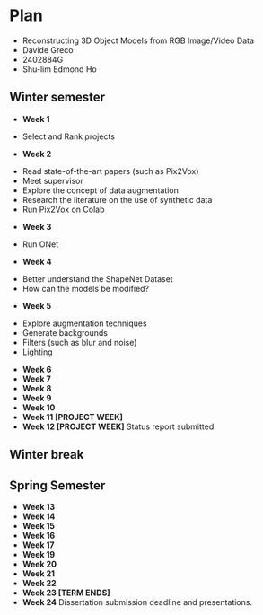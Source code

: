 # Plan

- Reconstructing 3D Object Models from RGB Image/Video Data
- Davide Greco
- 2402884G
- Shu-lim Edmond Ho

## Winter semester

- **Week 1**

* Select and Rank projects

- **Week 2**

* Read state-of-the-art papers (such as Pix2Vox)
* Meet supervisor
* Explore the concept of data augmentation
* Research the literature on the use of synthetic data
* Run Pix2Vox on Colab

- **Week 3**
* Run ONet 

- **Week 4**
* Better understand the ShapeNet Dataset
* How can the models be modified?

- **Week 5**
* Explore augmentation techniques
* Generate backgrounds
* Filters (such as blur and noise)
* Lighting

- **Week 6**
- **Week 7**
- **Week 8**
- **Week 9**
- **Week 10**
- **Week 11 [PROJECT WEEK]**
- **Week 12 [PROJECT WEEK]** Status report submitted.

## Winter break

## Spring Semester

- **Week 13**
- **Week 14**
- **Week 15**
- **Week 16**
- **Week 17**
- **Week 19**
- **Week 20**
- **Week 21**
- **Week 22**
- **Week 23 [TERM ENDS]**
- **Week 24** Dissertation submission deadline and presentations.
